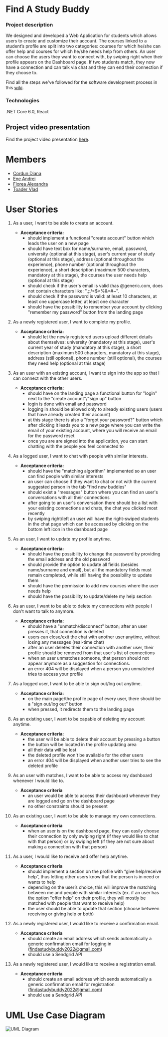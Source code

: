# Find A Study Buddy
### Project description
We designed and developed a Web Application for students which allows users to create and customize their account. The courses linked to a student’s profile are split into two categories: courses for which he/she can offer help and courses for which he/she needs help from others. An user can choose the users they want to connect with, by swiping right when their profile appears on the Dashboard page. If two students match, they now have a connection and can talk via chat and they can end their connection if they choose to.

Find all the steps we've followed for the software development process in this [wiki](https://github.com/florea-alex/FindAStudyBuddy/wiki).

### Technologies
.NET Core 6.0, React

## Project video presentation
Find the project video presentation [here](https://youtu.be/yR2CKo3zjvg).

# Members 
- [Cordun Diana](https://github.com/dianacordun)
- [Ene Andrei](https://github.com/AndrewSSB)
- [Florea Alexandra](https://github.com/florea-alex)
- [Toader Vlad](https://github.com/vladfxstoader)

# User Stories
1. As a user, I want to be able to create an account.

    - **Acceptance criteria:**
      - should implement a functional "create account" button which leads the user on a new page
      - should have text box for name/surname, email, password, university (optional at this stage), user's current year of study (optional at this stage), address (optional throughout the experience), phone number (optional throughout the experience), a short description (maximum 500 characters, mandatory at this stage), the courses the user needs help (optional at this stage)
      - should check if the user's email is valid (has @generic.com, does not contain characters like: ",;\:/<$>%&*#~".
      - should check if the password is valid: at least 10 characters, at least one uppercase letter, at least one character
      - should have the possibility to remember your account by clicking "remember my password" button from the landing page

2. As a newly registered user, I want to complete my profile.

      - **Acceptance criteria:**
        - should let the newly registered users upload different details about themselves: university (mandatory at this stage), user's current year of study (mandatory at this stage), a short description (maximum 500 characters, mandatory at this stage), address (still optional), phone number (still optional),  the courses they need help (optional at this stage)

3. As an user with an existing account, I want to sign into the app so that I can connect with the other users.

      - **Acceptance criteria:**
        - should have on the landing page a functional button for "login" next to the "create account"/"sign up" button
        - login is done with email and password
        - logging in should be allowed only to already existing users (users that have already created their account)
        - at this stage there is also a "forgot your password?" button which after clicking it leads you to a new page where you can write the email of your existing account, where you will receive an email for the password reset
        - once you are are signed into the application, you can start chatting with the people you feel connected to

4. As a logged user, I want to chat with people with similar interests.

      - **Acceptance criteria:**
        - should have the "matching algorithm" implemented so an user can find people with similar interests
        - an user can choose if they want to chat or not with the current suggested person in the tab "find new buddies"
        - should exist a "messages" button where you can find an user's conversations with all their connections
        - after going to an user's conversation there should be a list with your existing connections and chats, the chat you clicked most recently
        - by swiping right/left an user will have the right-swiped students in the chat page which can be accessed by clicking on the bottom left icon in the dashboard page

5. As an user, I want to update my profile anytime.

      - **Acceptance criteria:**
        - should have the possibility to change the password by providing the email address and the old password
        - should provide the option to update all fields (besides name/surname and email), but all the mandatory fields must remain completed, while still having the possibility to update them
        - should have the permission to add new courses where the user needs help
        - should have the possibility to update/delete my help section

6. As an user, I want to be able to delete my connections with people I don't want to talk to anymore.

      - **Acceptance criteria:**
        - should have a "unmatch/disconnect" button; after an user presses it, that connection is deleted
        - users can close/exit the chat with another user anytime, without losing any messages (real-time chat)
        - after an user deletes their connection with another user, their profile should be removed from that user's list of connections
        - when an user unmatches someone, that person should not appear anymore as a suggestion for connections.
        - an error 404 will be displayed when a person you unmatched tries to access your profile

7. As a logged user, I want to be able to sign out/log out anytime.

      - **Acceptance criteria:**
        - on the main page/the profile page of every user, there should be a "sign out/log out" button
        - when pressed, it redirects them to the landing page

8. As an existing user, I want to be capable of deleting my account anytime.

      - **Acceptance criteria:**
        - the user will be able to delete their account by pressing a button
        - the button will be located in the profile updating area
        - all their data will be lost 
        - the deleted profile won't be available for the other users
        - an error 404 will be displayed when another user tries to see the deleted profile

9. As an user with matches, I want to be able to access my dashboard whenever I would like to.

      - **Acceptance criteria**
        - an user would be able to access their dashboard whenever they are logged and go on the dashboard page
        - no other constraints should be present

10. As an existing user, I want to be able to manage my own connections.

      - **Acceptance criteria**
        - when an user is on the dashboard page, they can easily choose their connection by only swiping right (if they would like to chat with that person) or by swiping left (if they are not sure about making a connection with that person)

11. As a user, I would like to receive and offer help anytime.

      - **Acceptance criteria**
        - should implement a section on the profile with “give help/receive help”, thus letting other users know that the person is in need or wants to help
        - depending on the user’s choice, this will improve the matching between me and people with similar interests (ex. if an user has the option "offer help" on their profile, they will mostly be matched with people that want to receive help)
        - the user should be able to update that section (choose between receiving or giving help or both)

12. As a newly registered user, I would like to receive a confirmation email.

      - **Acceptance criteria**
        - should create an email address which sends automatically a generic confirmation email for logging in (findastudybuddy2022@gmail.com)
        - should use a Sendgrid API

13. As a newly registered user, I would like to receive a registration email.

      - **Acceptance criteria**
        - should create an email address which sends automatically a generic confirmation email for registration (findastudybuddy2022@gmail.com)
        - should use a Sendgrid API

# UML Use Case Diagram
![UML Diagram](https://user-images.githubusercontent.com/77334927/173594325-b721925c-076a-4ae3-aed3-a3f0c880bc2f.jpg)
